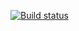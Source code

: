 [![Build status](https://ci.appveyor.com/api/projects/status/sd4j0wllwlqc7krc?svg=true)](https://ci.appveyor.com/project/SanchoRodriges/ahj-trello)